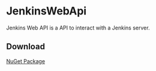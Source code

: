 # JenkinsWebApi

Jenkins Web API is a API to interact with a Jenkins server.

## Download

[NuGet Package](https://www.nuget.org/packages/JenkinsWebApi/)
